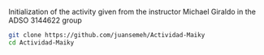 Initialization of the activity given from the instructor Michael Giraldo in the ADSO 3144622 group

```bash
git clone https://github.com/juansemeh/Actividad-Maiky
cd Actividad-Maiky
```

